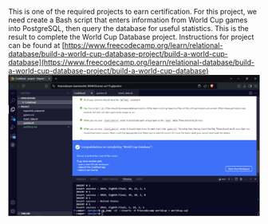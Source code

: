 This is one of the required projects to earn certification. For this project, we need create a Bash script that enters information from World Cup games into PostgreSQL, then query the database for useful statistics.
This is the result to complete the World Cup Database project.
Instructions for  project can be found at [https://www.freecodecamp.org/learn/relational-database/build-a-world-cup-database-project/build-a-world-cup-database](https://www.freecodecamp.org/learn/relational-database/build-a-world-cup-database-project/build-a-world-cup-database)
![alt text](https://raw.githubusercontent.com/allubie/World_Cup_Database/main/submission.PNG)

